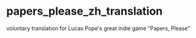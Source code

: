 papers_please_zh_translation
============================

voluntary translation for Lucas Pope's great indie game "Papers, Please"
